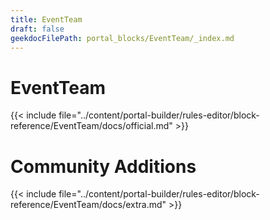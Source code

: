 ```yaml
---
title: EventTeam
draft: false
geekdocFilePath: portal_blocks/EventTeam/_index.md
---
```

# EventTeam
{{< include file="../content/portal-builder/rules-editor/block-reference/EventTeam/docs/official.md" >}}

# Community Additions

{{< include file="../content/portal-builder/rules-editor/block-reference/EventTeam/docs/extra.md" >}}